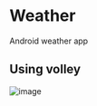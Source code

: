 # Weather
Android weather app

## Using volley

![image](https://user-images.githubusercontent.com/69498031/134718252-0938d0cb-5d1d-4f1f-89da-7616321cc958.png)
